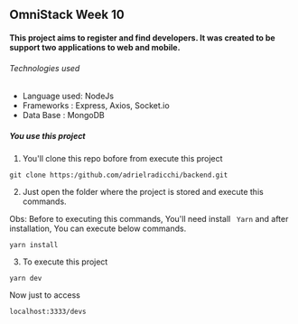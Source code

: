 ## OmniStack Week 10

#### This project aims to register and find developers. It was created to be support two applications to web and mobile.

###### Technologies used
 
* Language used: NodeJs
* Frameworks   : Express,
                 Axios,
                 Socket.io
* Data Base    : MongoDB

##### You use this project 

1. You'll clone this repo bofore from execute this project 

``` git clone https:/github.com/adrielradicchi/backend.git ``` 

2. Just open the folder where the project is stored and execute this commands.

Obs: Before to executing this commands, You'll need install ``` Yarn``` and after installation, You can execute below commands. 

``` yarn install ```

3. To execute this project 

``` yarn dev ```

Now just to access 

``` localhost:3333/devs ```

